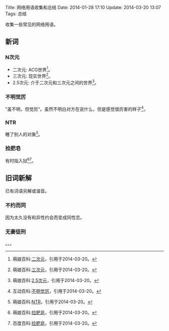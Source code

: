 Title: 网络用语收集和总结
Date: 2014-01-28 17:10
Update: 2014-03-20 13:07
Tags: 总结

收集一些常见的网络用语。

## 新词

### N次元
* 二次元: ACG世界[^1]。
* 三次元: 现实世界[^2]。
* 2.5次元: 介于二次元和三次元之间的世界[^3]。

### 不明觉厉
”虽不明，但觉厉“。虽然不明白对方在说什么，但是感觉很厉害的样子[^4]。

### NTR
睡了别人的对象[^5]。

### 捡肥皂
有时指入狱[^6][^7]。

## 旧词新解
已有词语另解或谐音。

### 不约而同
因为太久没有和异性约会而变成同性恋。

### 无妻徒刑
。。。

[^1]: 萌娘百科:[二次元](http://zh.moegirl.org/%E4%BA%8C%E6%AC%A1%E5%85%83)，引用于2014-03-20。
[^2]: 萌娘百科:[三次元](http://zh.moegirl.org/%E4%B8%89%E6%AC%A1%E5%85%83)，引用于2014-03-20。
[^3]: 萌娘百科:[2.5次元](http://zh.moegirl.org/2.5%E6%AC%A1%E5%85%83)，引用于2014-03-20。
[^4]: 互动百科:[不明觉厉](http://www.baike.com/wiki/%E4%B8%8D%E6%98%8E%E8%A7%89%E5%8E%89)，引用于2014-03-20。
[^5]: 萌娘百科:[NTR](http://zh.moegirl.org/NTR)，引用于2014-03-20。
[^6]: 萌娘百科:[捡肥皂](http://zh.moegirl.org/%E6%8D%A1%E8%82%A5%E7%9A%82)，引用于2014-03-20。
[^7]: 百度百科:[捡肥皂](http://baike.baidu.com/view/10695412.htm)，引用于2014-03-20。

